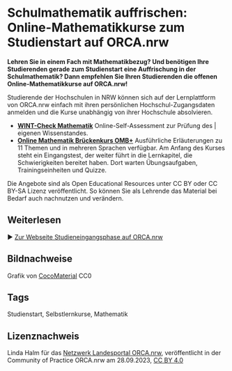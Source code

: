 # Schulmathematik auffrischen: Online-Mathematikkurse zum Studienstart auf ORCA.nrw

**Lehren Sie in einem Fach mit Mathematikbezug? Und benötigen Ihre Studierenden gerade zum Studienstart eine Auffrischung in der Schulmathematik? Dann empfehlen Sie Ihren Studierenden die offenen Online-Mathematikkurse auf ORCA.nrw!**

Studierende der Hochschulen in NRW können sich auf der Lernplattform  von ORCA.nrw einfach mit ihren persönlichen Hochschul-Zugangsdaten  anmelden und die Kurse unabhängig von ihrer Hochschule absolvieren.

- **[WINT-Check Mathematik](https://www.orca.nrw/assessments/wint-check)**  Online-Self-Assessment zur Prüfung des | eigenen Wissenstandes.
- **[Online Mathematik Brückenkurs OMB+](https://www.orca.nrw/kurse/ombplus)**
  Ausführliche Erläuterungen zu 11 Themen und in mehreren Sprachen 
verfügbar. Am Anfang des Kurses steht ein Eingangstest, der weiter führt
 in die Lernkapitel, die Schwierigkeiten bereitet haben. Dort warten 
Übungsaufgaben, Trainingseinheiten und Quizze.

Die Angebote sind als Open Educational Resources unter CC BY oder CC  BY-SA Lizenz veröffentlicht. So können Sie als Lehrende das Material bei  Bedarf auch nachnutzen und verändern.
## Weiterlesen
▶️ 
[Zur Webseite Studieneingangs­phase auf ORCA.nrw](https://www.orca.nrw/studierende/studieneingangsphase)

## Bildnachweise
Grafik von [CocoMaterial](https://cocomaterial.com/) CC0
## Tags
Studienstart, Selbstlernkurse, Mathematik
## Lizenznachweis
Linda Halm für das <a href="http://www.orca.nrw/ueber-uns/netzwerk" target="_blank">Netzwerk Landesportal ORCA.nrw</a>, veröffentlicht in der Community of Practice ORCA.nrw am 28.09.2023, <a href="https://creativecommons.org/licenses/by/4.0/" target="_blank">CC BY 4.0</a>

